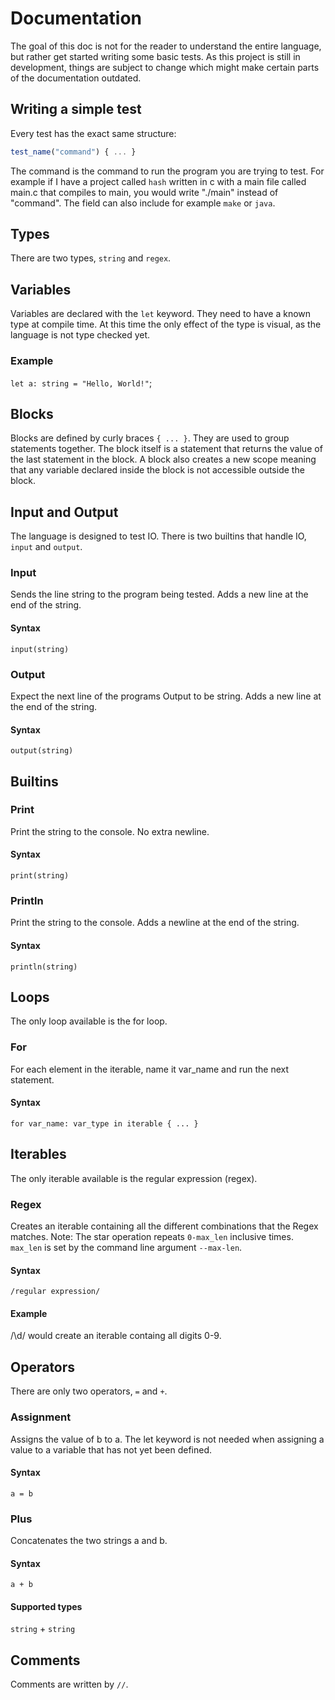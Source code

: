 # Documentation
The goal of this doc is not for the reader to understand the entire language, but rather get started writing some basic tests. As this project  is still in development, things are subject to change which might make certain parts of the documentation outdated.

## Writing a simple test
Every test has the exact same structure:
```javascript
test_name("command") { ... }
```
The command is the command to run the program you are trying to test. For example if I have a project called `hash` written in c with a main file called main.c that compiles to main, you would write "./main" instead of "command". The field can also include for example `make` or `java`.

## Types
There are two types, `string` and `regex`.

## Variables
Variables are declared with the `let` keyword. They need to have a known type at compile time. At this time the only effect of the type is visual, as the language is not type checked yet.

### Example
`let a: string = "Hello, World!"`;

## Blocks
Blocks are defined by curly braces `{ ... }`.
They are used to group statements together.
The block itself is a statement that returns the value of the last statement in the block.
A block also creates a new scope meaning that any variable declared inside the block is not accessible outside the block.

## Input and Output
The language is designed to test IO. There is two builtins that handle IO, `input` and `output`.

### Input
Sends the line string to the program being tested. Adds a new line at the end of the string. 
#### Syntax
`input(string)`<br>

### Output
Expect the next line of the programs Output to be string. Adds a new line at the end of the string.
#### Syntax
`output(string)`<br>

## Builtins
### Print
Print the string to the console. No extra newline.
#### Syntax
`print(string)`<br>

### Println
Print the string to the console. Adds a newline at the end of the string.
#### Syntax
`println(string)`<br>

## Loops
The only loop available is the for loop.

### For
For each element in the iterable, name it var_name and run the next statement.
#### Syntax
`for var_name: var_type in iterable { ... }`<br>

## Iterables
The only iterable available is the regular expression (regex).

### Regex
Creates an iterable containing all the different combinations that the Regex matches. Note: The star operation repeats `0-max_len` inclusive times. `max_len` is set by the command line argument `--max-len`.
#### Syntax
`/regular expression/`<br>

#### Example
/\d/ would create an iterable containg all digits 0-9.

## Operators
There are only two operators, `=` and `+`.

### Assignment
Assigns the value of b to a. The let keyword is not needed when assigning a value to a variable that has not yet been defined.
#### Syntax
`a = b`<br>

### Plus
Concatenates the two strings a and b.
#### Syntax
`a + b`<br>
#### Supported types
`string` + `string`<br>

## Comments
Comments are written by `//`.

